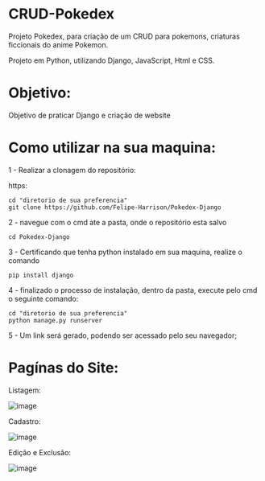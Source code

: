 # CRUD-Pokedex

Projeto Pokedex, para criação de um CRUD para pokemons, criaturas ficcionais do anime Pokemon.

Projeto em Python, utilizando Django, JavaScript, Html e CSS.

# Objetivo:
Objetivo de praticar Django e criação de website

# Como utilizar na sua maquina:

1 - Realizar a clonagem do repositório:

https:
```shell
cd "diretorio de sua preferencia"
git clone https://github.com/Felipe-Harrison/Pokedex-Django
```
2 - navegue com o cmd ate a pasta, onde o repositório esta salvo

```shell
cd Pokedex-Django
```
3 - Certificando que tenha python instalado em sua maquina, realize o comando

```shell
pip install django
```

4 - finalizado o processo de instalação, dentro da pasta, execute pelo cmd o seguinte comando:

```shell
cd "diretorio de sua preferencia"
python manage.py runserver
```

5 - Um link será gerado, podendo ser acessado pelo seu navegador;


# Pagínas do Site:

Listagem:

![image](https://user-images.githubusercontent.com/76136248/157353549-13398d14-358e-479d-9414-f83c483b16d2.png)

Cadastro:

![image](https://user-images.githubusercontent.com/76136248/157353628-6e2d0eee-4923-4b6e-a4f9-288b4df41216.png)

Edição e Exclusão:

![image](https://user-images.githubusercontent.com/76136248/157353709-a794243f-944a-4ad3-b6d9-16c065ba8971.png)


